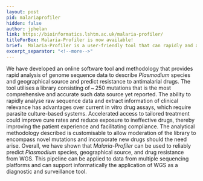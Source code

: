 ```yaml
---
layout: post
pid: malariaprofiler
hidden: false
author: jphelan
link: https://bioinformatics.lshtm.ac.uk/malaria-profiler/
titleForBox: Malaria-Profiler is now available!
brief:  Malaria-Profiler is a user-friendly tool that can rapidly and accurately predict the geographical regional source and anti-malarial drug resistance profiles across large numbers of samples with WGS data. 
excerpt_separator: "<!--more-->"
---
```


We have developed an online software tool and methodology that provides rapid analysis of genome sequence data to describe <i>Plasmodium</i> species and geographical source and predict resistance to antimalarial drugs. The tool utilises a library consisting of ~ 250 mutations that is the most comprehensive and accurate such data source yet reported. The ability to rapidly analyse raw sequence data and extract information of clinical relevance has advantages over current in vitro drug assays, which require parasite culture-based systems. Accelerated access to tailored treatment could improve cure rates and reduce exposure to ineffective drugs, thereby improving the patient experience and facilitating compliance. The analytical methodology described is customisable to allow moderation of the library to encompass novel mutations and incorporate new drugs should the need arise. Overall, we have shown that <i>Malaria-Profiler</i> can be used to reliably predict <i>Plasmodium</i> species, geographical source, and drug resistance from WGS. This pipeline can be applied to data from multiple sequencing platforms and can support informatically the application of WGS as a diagnostic and surveillance tool.